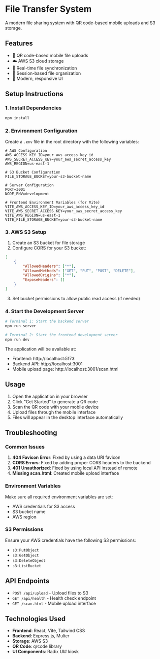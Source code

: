 # File Transfer System

A modern file sharing system with QR code-based mobile uploads and S3 storage.

## Features

- 📱 QR code-based mobile file uploads
- ☁️ AWS S3 cloud storage
- 🔄 Real-time file synchronization
- 📁 Session-based file organization
- 🎨 Modern, responsive UI

## Setup Instructions

### 1. Install Dependencies

```bash
npm install
```

### 2. Environment Configuration

Create a `.env` file in the root directory with the following variables:

```env
# AWS Configuration
AWS_ACCESS_KEY_ID=your_aws_access_key_id
AWS_SECRET_ACCESS_KEY=your_aws_secret_access_key
AWS_REGION=us-east-1

# S3 Bucket Configuration
FILE_STORAGE_BUCKET=your-s3-bucket-name

# Server Configuration
PORT=3001
NODE_ENV=development

# Frontend Environment Variables (for Vite)
VITE_AWS_ACCESS_KEY_ID=your_aws_access_key_id
VITE_AWS_SECRET_ACCESS_KEY=your_aws_secret_access_key
VITE_AWS_REGION=us-east-1
VITE_FILE_STORAGE_BUCKET=your-s3-bucket-name
```

### 3. AWS S3 Setup

1. Create an S3 bucket for file storage
2. Configure CORS for your S3 bucket:

```json
[
    {
        "AllowedHeaders": ["*"],
        "AllowedMethods": ["GET", "PUT", "POST", "DELETE"],
        "AllowedOrigins": ["*"],
        "ExposeHeaders": []
    }
]
```

3. Set bucket permissions to allow public read access (if needed)

### 4. Start the Development Server

```bash
# Terminal 1: Start the backend server
npm run server

# Terminal 2: Start the frontend development server
npm run dev
```

The application will be available at:
- Frontend: http://localhost:5173
- Backend API: http://localhost:3001
- Mobile upload page: http://localhost:3001/scan.html

## Usage

1. Open the application in your browser
2. Click "Get Started" to generate a QR code
3. Scan the QR code with your mobile device
4. Upload files through the mobile interface
5. Files will appear in the desktop interface automatically

## Troubleshooting

### Common Issues

1. **404 Favicon Error**: Fixed by using a data URI favicon
2. **CORS Errors**: Fixed by adding proper CORS headers to the backend
3. **401 Unauthorized**: Fixed by using local API instead of remote
4. **Missing scan.html**: Created mobile upload interface

### Environment Variables

Make sure all required environment variables are set:
- AWS credentials for S3 access
- S3 bucket name
- AWS region

### S3 Permissions

Ensure your AWS credentials have the following S3 permissions:
- `s3:PutObject`
- `s3:GetObject`
- `s3:DeleteObject`
- `s3:ListBucket`

## API Endpoints

- `POST /api/upload` - Upload files to S3
- `GET /api/health` - Health check endpoint
- `GET /scan.html` - Mobile upload interface

## Technologies Used

- **Frontend**: React, Vite, Tailwind CSS
- **Backend**: Express.js, Multer
- **Storage**: AWS S3
- **QR Code**: qrcode library
- **UI Components**: Radix UI#   k i o s k  
 